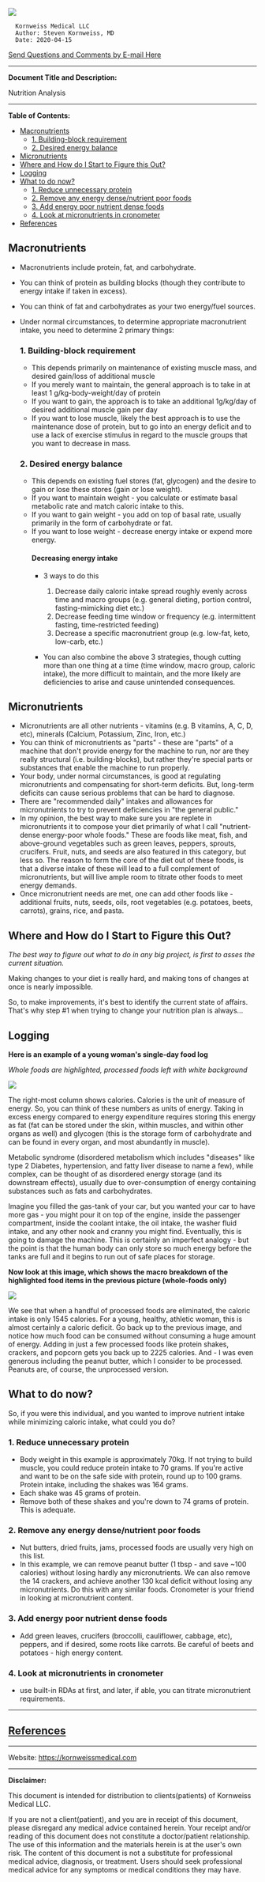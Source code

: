 <link rel="stylesheet" type="text/css" href="template.css">

![](images/kmllc-icon-black.png)

      Kornweiss Medical LLC
      Author: Steven Kornweiss, MD
      Date: 2020-04-15
      
   <p class="email"><a href="mailto:feedback@kornweissmedical.com">Send Questions and Comments by E-mail Here</a></p>

---
**Document Title and Description:**

Nutrition Analysis

---
**Table of Contents:**

- [Macronutrients](#macronutrients)
  - [1.  Building-block requirement](#1-building-block-requirement)
  - [2. Desired energy balance](#2-desired-energy-balance)
- [Micronutrients](#micronutrients)
- [Where and How do I Start to Figure this Out?](#where-and-how-do-i-start-to-figure-this-out)
- [Logging](#logging)
- [What to do now?](#what-to-do-now)
  - [1. Reduce unnecessary protein](#1-reduce-unnecessary-protein)
  - [2. Remove any energy dense/nutrient poor foods](#2-remove-any-energy-densenutrient-poor-foods)
  - [3. Add energy poor nutrient dense foods](#3-add-energy-poor-nutrient-dense-foods)
  - [4. Look at micronutrients in cronometer](#4-look-at-micronutrients-in-cronometer)
- [References](#references)

<!-- insert body -->
## Macronutrients
- Macronutrients include protein, fat, and carbohydrate.
- You can think of protein as building blocks (though they contribute to energy intake if taken in excess).
- You can think of fat and carbohydrates as your two energy/fuel sources.
- Under normal circumstances, to determine appropriate macronutrient intake, you need to determine 2 primary things:
  ### 1.  Building-block requirement
    - This depends primarily on maintenance of existing muscle mass, and desired gain/loss of additional muscle
    - If you merely want to maintain, the general approach is to take in at least 1 g/kg-body-weight/day of protein
    - If you want to gain, the approach is to take an additional 1g/kg/day of desired additional muscle gain per day
    - If you want to lose muscle, likely the best approach is to use the maintenance dose of protein, but to go into an energy deficit and to use a lack of exercise stimulus in regard to the muscle groups that you want to decrease in mass.
  
  ### 2. Desired energy balance
   - This depends on existing fuel stores (fat, glycogen) and the desire to gain or lose these stores (gain or lose weight).
   - If you want to maintain weight - you calculate or estimate basal metabolic rate and match caloric intake to this.
   - If you want to gain weight - you add on top of basal rate, usually primarily in the form of carbohydrate or fat.
   - If you want to lose weight - decrease energy intake or expend more energy.
     #### Decreasing energy intake
       - 3 ways to do this
         1. Decrease daily caloric intake spread roughly evenly across time and macro groups (e.g. general dieting, portion control, fasting-mimicking diet etc.)
         2. Decrease feeding time window or frequency (e.g. intermittent fasting, time-restricted feeding)
         3. Decrease a specific macronutrient group (e.g. low-fat, keto, low-carb, etc.)
      
        - You can also combine the above 3 strategies, though cutting more than one thing at a time (time window, macro group, caloric intake), the more difficult to maintain, and the more likely are deficiencies to arise and cause unintended consequences.

## Micronutrients
- Micronutrients are all other nutrients - vitamins (e.g. B vitamins, A, C, D, etc), minerals (Calcium, Potassium, Zinc, Iron, etc.)
- You can think of micronutrients as "parts" - these are "parts" of a machine that don't provide energy for the machine to run, nor are they really structural (i.e. building-blocks), but rather they're special parts or substances that enable the machine to run properly.
- Your body, under normal circumstances, is good at regulating micronutrients and compensating for short-term deficits. But, long-term deficits can cause serious problems that can be hard to diagnose.
- There are "recommended daily" intakes and allowances for micronutrients to try to prevent deficiencies in "the general public."
- In my opinion, the best way to make sure you are replete in micronutrients it to compose your diet primarily of what I call "nutrient-dense energy-poor whole foods." These are foods like meat, fish, and above-ground vegetables such as green leaves, peppers, sprouts, crucifers. Fruit, nuts, and seeds are also featured in this category, but less so. The reason to form the core of the diet out of these foods, is that a diverse intake of these will lead to a full complement of micronutrients, but will live ample room to titrate other foods to meet energy demands.
- Once micronutrient needs are met, one can add other foods like - additional fruits, nuts, seeds, oils, root vegetables (e.g. potatoes, beets, carrots), grains, rice, and pasta.

## Where and How do I Start to Figure this Out?
*The best way to figure out what to do in any big project, is first to asses the current situation.*

Making changes to your diet is really hard, and making tons of changes at once is nearly impossible.

So, to make improvements, it's best to identify the current state of affairs. That's why step #1 when trying to change your nutrition plan is always...

## Logging

**Here is an example of a young woman's single-day food log**

*Whole foods are highlighted, processed foods left with white background*

![](images/cs_crono_041520/Screen%20Shot%202020-04-15%20at%2012.02.34%20PM.png)

The right-most column shows calories. Calories is the unit of measure of energy. So, you can think of these numbers as units of energy. Taking in excess energy compared to energy expenditure requires storing this energy as fat (fat can be stored under the skin, within muscles, and within other organs as well) and glycogen (this is the storage form of carbohydrate and can be found in every organ, and most abundantly in muscle). 

Metabolic syndrome (disordered metabolism which includes "diseases" like type 2 Diabetes, hypertension, and fatty liver disease to name a few), while complex, can be thought of as disordered energy storage (and its downstream effects), usually due to over-consumption of energy containing substances such as fats and carbohydrates.

Imagine you filled the gas-tank of your car, but you wanted your car to have more gas - you might pour it on top of the engine, inside the passenger compartment, inside the coolant intake, the oil intake, the washer fluid intake, and any other nook and cranny you might find. Eventually, this is going to damage the machine. This is certainly an imperfect analogy - but the point is that the human body can only store so much energy before the tanks are full and it begins to run out of safe places for storage.

**Now look at this image, which shows the macro breakdown of the highlighted food items in the previous picture (whole-foods only)**

![](images/cs_crono_041520/Screen%20Shot%202020-04-15%20at%2012.02.45%20PM.png)

We see that when a handful of processed foods are eliminated, the caloric intake is only 1545 calories. For a young, healthy, athletic woman, this is almost certainly a caloric deficit. Go back up to the previous image, and notice how much food can be consumed without consuming a huge amount of energy. Adding in just a few processed foods like protein shakes, crackers, and popcorn gets you back up to 2225 calories. And - I was even generous including the peanut butter, which I consider to be processed. Peanuts are, of course, the unprocessed version.


## What to do now?

So, if you were this individual, and you wanted to improve nutrient intake while minimizing caloric intake, what could you do?

### 1. Reduce unnecessary protein
- Body weight in this example is approximately 70kg. If not trying to build muscle, you could reduce protein intake to 70 grams. If you're active and want to be on the safe side with protein, round up to 100 grams. Protein intake, including the shakes was 164 grams.
- Each shake was 45 grams of protein.
- Remove both of these shakes and you're down to 74 grams of protein. This is adequate.

### 2. Remove any energy dense/nutrient poor foods
- Nut butters, dried fruits, jams, processed foods are usually very high on this list.
- In this example, we can remove peanut butter (1 tbsp - and save ~100 calories) without losing hardly any micronutrients. We can also remove the 14 crackers, and achieve another 130 kcal deficit without losing any micronutrients. Do this with any similar foods. Cronometer is your friend in looking at micronutrient content.

### 3. Add energy poor nutrient dense foods
- Add green leaves, crucifers (broccolli, cauliflower, cabbage, etc), peppers, and if desired, some roots like carrots. Be careful of beets and potatoes - high energy content.

### 4. Look at micronutrients in cronometer
- use built-in RDAs at first, and later, if able, you can titrate micronutrient requirements.
  
---

## [References](https://www.zotero.org/groups/2437331/kornweiss_medical)

---

Website: <https://kornweissmedical.com>

---
**Disclaimer:**

This document is intended for distribution to clients(patients) of Kornweiss Medical LLC.

If you are not a client(patient), and you are in receipt of this document, please disregard any medical advice contained herein. Your receipt and/or reading of this document does not constitute a doctor/patient relationship. The use of this information and the materials herein is at the user's own risk. The content of this document is not a substitute for professional medical advice, diagnosis, or treatment. Users should seek professional medical advice for any symptoms or medical conditions they may have.
